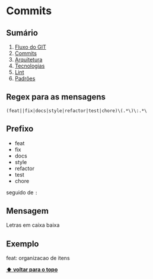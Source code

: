 # Commits

## Sumário

1. [Fluxo do GIT](./01-git-flow.md)
2. [Commits](./02-commits.md)
3. [Arquitetura](./03-architecture.md)
4. [Tecnologias](./04-technologies.md)
5. [Lint](./05-lint.md)
6. [Padrões](./06-patterns.md)

## Regex para as mensagens

`(feat||fix|docs|style|refactor|test|chore)\(.*\)\:.*\`

## Prefixo

- feat
- fix
- docs
- style
- refactor
- test
- chore

seguido de `:`

## Mensagem

Letras em caixa baixa

## Exemplo

feat: organizacao de itens

**[⬆ voltar para o topo](#markdown-header-sumario)**
